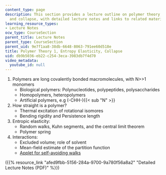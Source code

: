 ```yaml
---
content_type: page
description: This section provides a lecture outline on polymer theory, entropy elasticity,
  and collapse, with detailed lecture notes and links to related materials.
learning_resource_types:
- Lecture Notes
ocw_type: CourseSection
parent_title: Lecture Notes
parent_type: CourseSection
parent_uid: 9e7f1aa8-38db-6648-8063-791ee60d518e
title: Polymer Theory 1, Entropy Elasticity, Collapse
uid: db9b5036-eb22-c254-3eca-3983db7f4d70
video_metadata:
  youtube_id: null
---
```


1.  Polymers are long covalently bonded macromolecules, with N>>1 monomers
    *   Biological polymers: Polynucleotides, polypeptides, polysaccharides
    *   Homopolymers, heteropolymers
    *   Artificial polymers, e.g (-CHH-){{< sub "N" >}}
2.  How straight is a polymer?
    *   Thermal excitation of rotational isomores
    *   Bending rigidity and Persistence length
3.  Entropic elasticity:
    *   Random walks, Kuhn segments, and the central limit theorem
    *   Polymer spring
4.  Interactions:
    *   Excluded volume; role of solvent
    *   Mean-field estimate of the partition function
    *   [Applet for self-avoiding walks](http://polymer.bu.edu/java/java/saw/sawapplet.html)

({{% resource_link "afed9fbb-5156-284a-9700-9a780f56a8a2" "Detailed Lecture Notes (PDF)" %}})
